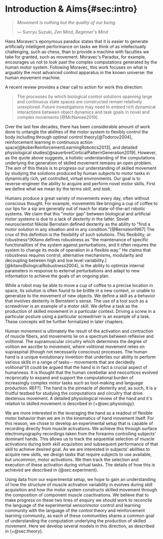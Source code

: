 # Introduction & Aims{#sec:intro}

> *Movement is nothing but the quality of our being.*
>
> &mdash; Sunryu Suzuki, *Zen Mind, Beginner's Mind*

<!-- Why can't robots move like humans? What is special about human movement? -->
<!-- movement is a really hard problem, we want to understand why -->

Hans Moravec's eponymous paradox states that it is easier to generate artificially intelligent performance on tasks we think of as intellectually challenging, such as chess, than to provide a machine with faculties we take for granted, such as movement. Moravec's Paradox, for example, encourages us not to look past the complex computations generated by the human motor system. Following Moravec, this work focuses on what is arguably the most advanced control apparatus in the known universe: the human movement machine.

A recent review provides a clear call to action for work this direction:

> The processes by which biological control solutions spanning large and continuous state spaces are constructed remain relatively unexplored. Future investigations may need to embed rich dynamical interactions between object dynamics and task goals in novel and complex movements [@McNamee2019].

Over the last few decades, there has been considerable amount of work done to untangle the abilities of the motor system to flexibly control the body including through optimal control theory[@Todorov2004], reinforcement learning in continuous action space[@koberReinforcementLearningRobotics2013], and detailed physiological studies[@sauerbreiCorticalPatternGeneration2019]. However, as the quote above suggests, a holistic understanding of the computations underlying the generation of skilled movement remains an open problem. The aim of this thesis is to progress our understanding of skilled movement by studying the solutions produced by human subjects to motor tasks in dynamically rich, yet controlled, virtual environments. Our goal is to reverse-engineer the ability to acquire and perform novel motor skills. First we define what we mean by the terms *skill*, and *task*.

<!-- humans have extraordinary motoric ability, we want to understand why -->
<!-- Robustness, Flexibility, Generalization, Composition -->
<!-- Why is this the most interesting problem?  -->


<!-- The interesting problem here is coordination of a redundant system to produce dexterous solutions-- we want to solve the redundancy problem and produce solutions that are robust to external perturbations and sensitive to new information -->

Humans produce a great variety of movements every day, often without conscious thought. For example, movements like bringing a cup of coffee to our lips for a sip are generally out of reach for state-of-the-art robotic systems. We claim that this "motor gap" between biological and artificial motor systems is due to a lack of *dexterity* in the latter. Soviet neuroscientist Nikolai Bernstein defined dexterity as the ability to "find a motor solution in any situation and in any condition."[@Bernstein1967] The crux of this definition is the flexibility of such solutions. This flexibility, or robustness^[Kitano defines robustness as "the maintenance of specific functionalities of the system against perturbations, and it often requires the system to change its mode of operation in a flexible way." He claims that robustness requires control, alternative mechanisms, modularity and decoupling between high and low level variability.][@kitanoBiologicalRobustness2004], is the ability to optimize internal parameters in response to external perturbations and adapt to new information to achieve the goals of an ongoing plan.

While a robot may be able to move a cup of coffee to a precise location in space, its solution is often found to be brittle in a new context, or unable to generalize to the movement of new objects. We define a skill as a behavior that involves dexterity in Bernstein's sense. The use of a tool such as a screwdriver is an example of a motor skill. We define a task as the production of skilled movement in a particular context. Driving a screw in a particular posture using a particular screwdriver is an example of a task. These concepts will be further formalized in later chapters. 

<!-- Physiology is special for human hands so we chose them as a testbed -->

Human movement is ultimately the result of the activation and contraction of muscle fibers, and movements lie on a spectrum between reflexive and volitional. The supramuscular circuitry which determines the degree of volition we ascribe to movement, where volitional movement relies on supraspinal (though not necessarily conscious) processes. The human hand is a unique evolutionary invention that underlies our ability to perform various skills in a range of tasks-- movements that are decidedly volitional^[It could be argued that the hand is in fact a crucial aspect of humanness. It is thought that the human cerebellar and neocortices evolved reciprocally to expand and support the computational burden of increasingly complex motor tasks such as tool-making and language production. REF?]. The hand is the pinnacle of dexterity and, as such, it is a fruitful testbed for studying the computations and circuitry that drive dexterous movement. A detailed physiological review of the hand and it's relation to skilled movement is described in {+@sec:physiology}.

<!-- Setting up a specific experiment will help us to track muscle-level changes -->

We are more interested in the leveraging the hand as a readout of flexible motor behavior than we are in the kinematics of hand movement itself. For this reason, we chose to develop an experimental setup that is capable of recording directly from muscle activations. We achieve this through surface electromyography recordings taken from the forearms controlling subjects' dominant hands. This allows us to track the sequential selection of muscle activations during both skill acquisition and subsequent performance of that skill to achieve desired goal. As we are interested in subjects' abilities to acquire new skills, we design tasks that require subjects to use available, but uncommon, motor activations. We then track the selection and execution of these activation during virtual tasks. The details of how this is achieved are described in {@sec:experiment}.

<!-- we think theorizing with control and learning models will help us -->
<!-- what exactly from the theory world will help us? why is control/RL relevant? -->
<!-- what are we missing in the neuro / behavior lit that we need to borrow? -->
<!-- BE MORE SPECIFIC HERE -->

<!-- Admit that we need to collect and analyze data in an exploratory manner to then inspire hypotheses that can be modeled. We want these hypotheses to be inspired by theoretical work in control and learning theory -->

<!-- how are value computations connected to action and policy selection
how are feedback controllers adapted to motor errors, new environments, how are they learned as well as combined? -->

Using data from our experimental setup, we hope to gain an understanding of how the structure of muscle activation variability in evolves during skill acquisition and how the motor system constructs skilled movement through the composition of component muscle coactivations. We believe that to make progress on these two lines of enquiry we should work to reconcile the language of the experimental sensorimotor control and learning community with the language of the control theory and reinforcement learning community, as each of these communities shares a common goal of understanding the computation underlying the production of skilled movement. Here we develop several models in this direction, as described in {+@sec:theory}.